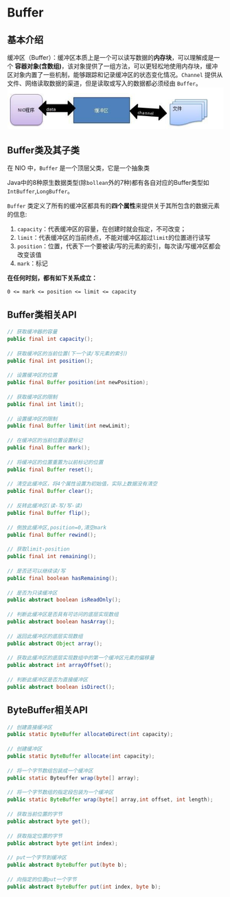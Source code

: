# Buffer
## 基本介绍
缓冲区（Buffer）：缓冲区本质上是一个可以读写数据的**内存块**，可以理解成是一个 **容器对象(含数组)**，该对象提供了一组方法，可以更轻松地使用内存块，缓冲区对象内置了一些机制，能够跟踪和记录缓冲区的状态变化情况。`Channel`  提供从文件、网络读取数据的渠道，但是读取或写入的数据都必须经由 `Buffer`。
![buffer-basic](./assets/buffer-basic.jpg)

## Buffer类及其子类
在 NIO  中，`Buffer` 是一个顶层父类，它是一个抽象类

Java中的8种原生数据类型(除`bollean`外的7种)都有各自对应的Buffer类型如`IntBuffer`,`LongBuffer`。

 `Buffer` 类定义了所有的缓冲区都具有的**四个属性**来提供关于其所包含的数据元素的信息:
 1. `capacity`：代表缓冲区的容量，在创建时就会指定，不可改变；
 2. `limit`：代表缓冲区的当前终点，不能对缓冲区超过`limit`的位置进行读写
 3. `position`：位置，代表下一个要被读/写的元素的索引，每次读/写缓冲区都会改变该值
 4. `mark`：标记

 **在任何时刻，都有如下关系成立：**
 ```
 0 <= mark <= position <= limit <= capacity
 ```

 ## Buffer类相关API
 ```java
// 获取缓冲器的容量
public final int capacity();

// 获取缓冲区的当前位置(下一个读/写元素的索引)
public final int position();

// 设置缓冲区的位置
public final Buffer position(int newPosition);

// 获取缓冲区的限制
public final int limit();

// 设置缓冲区的限制
public final Buffer limit(int newLimit);

// 在缓冲区的当前位置设置标记
public final Buffer mark();

// 将缓冲区的位置重置为以前标记的位置
public final Buffer reset();

// 清空此缓冲区，将4个属性设置为初始值，实际上数据没有清空
public final Buffer clear();

// 反转此缓冲区(读-写/写-读)
public final Buffer flip();

// 倒放此缓冲区,position=0,清空mark
public final Buffer rewind();

// 获取limit-position
public final int remaining();

// 是否还可以继续读/写
public final boolean hasRemaining();

// 是否为只读缓冲区
public abstract boolean isReadOnly();

// 判断此缓冲区是否具有可访问的底层实现数组
public abstract boolean hasArray();

// 返回此缓冲区的底层实现数组
public abstract Object array();

// 获取此缓冲区的底层实现数组中的第一个缓冲区元素的偏移量
public abstract int arrayOffset();

// 判断此缓冲区是否为直接缓冲区
public abstract boolean isDirect();
 ```

## ByteBuffer相关API
```java
// 创建直接缓冲区
public static ByteBuffer allocateDirect(int capacity);

// 创建缓冲区
public static ByteBuffer allocate(int capacity);

// 将一个字节数组包装成一个缓冲区
public static Byteuffer wrap(byte[] array);

// 将一个字节数组的指定段包装为一个缓冲区
public static ByteBuffer wrap(byte[] array,int offset, int length);

// 获取当前位置的字节
public abstract byte get();

// 获取指定位置的字节
public abstract byte get(int index);

// put一个字节到缓冲区
public abstract ByteBuffer put(byte b);

// 向指定的位置put一个字节
public abstract ByteBuffer put(int index, byte b);
```
